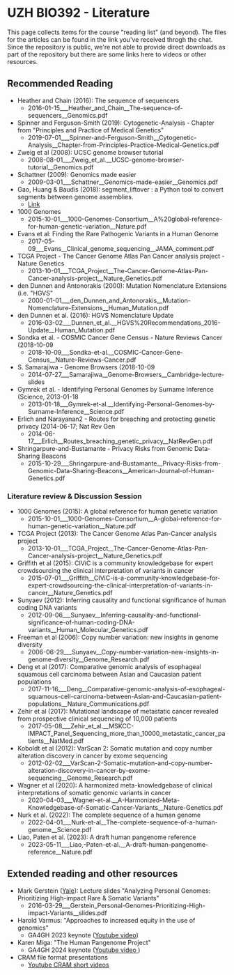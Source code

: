 # UZH BIO392 - Literature

This page collects items for the course "reading list" (and beyond). The files for the articles can be found in the link you've received throgh the chat. Since the repository is public, we're not able to provide direct downloads as part of the repository but there are some links here to videos or other resources.

## Recommended Reading

* Heather and Chain (2016): The sequence of sequencers
    - 2016-01-15___Heather_and_Chain__The-sequence-of-sequencers__Genomics.pdf
* Spinner and Ferguson-Smith (2019): Cytogenetic-Analysis - Chapter from "Principles and Practice of Medical Genetics"
    - 2019-07-01___Spinner-and-Ferguson-Smith__Cytogenetic-Analysis__Chapter-from-Principles-Practice-Medical-Genetics.pdf
* Zweig et al (2008): UCSC genome browser tutorial
    - 2008-08-01___Zweig_et_al.__UCSC-genome-browser-tutorial__Genomics.pdf
* Schattner (2009): Genomics made easier
    - 2009-03-01___Schattner__Genomics-made-easier__Genomics.pdf
* Gao, Huang & Baudis (2018): segment_liftover : a Python tool to convert segments between genome assemblies.
    - [Link](https://baudisgroup.org/publications/2018-03-14-segment_liftover/)
* 1000 Genomes
    - 2015-10-01___1000-Genomes-Consortium__A%20global-reference-for-human-genetic-variation__Nature.pdf
* Evans et al: Finding the Rare Pathogenic Variants in a Human Genome
    - 2017-05-09___Evans__Clinical_genome_sequencing__JAMA_comment.pdf
* TCGA Project - The Cancer Genome Atlas Pan Cancer analysis project - Nature Genetics
    - 2013-10-01___TCGA_Project__The-Cancer-Genome-Atlas-Pan-Cancer-analysis-project__Nature_Genetics.pdf
* den Dunnen and Antonorakis (2000): Mutation Nomenclature Extensions (i.e. "HGVS"
    - 2000-01-01___den_Dunnen_and_Antonorakis__Mutation-Nomenclature-Extensions__Human_Mutation.pdf
* den Dunnen et al. (2016): HGVS Nomenclature Update
    - 2016-03-02___Dunnen_et_al.__HGVS%20Recommendations_2016-Update__Human_Mutation.pdf
* Sondka et al. - COSMIC Cancer Gene Census - Nature Reviews Cancer (2018-10-09
    - 2018-10-09___Sondka-et-al.__COSMIC-Cancer-Gene-Census__Nature-Reviews-Cancer.pdf
* S. Samarajiwa - Genome Browsers (2018-10-09
    - 2014-07-27___Samarajiwa__Genome-Browsers__Cambridge-lecture-slides
* Gymrek et al. - Identifying Personal Genomes by Surname Inference (Science, 2013-01-18
    - 2013-01-18___Gymrek-et-al.__Identifying-Personal-Genomes-by-Surname-Inference__Science.pdf
* Erlich and Narayanan2 - Routes for breaching and protecting genetic privacy (2014-06-17; Nat Rev Gen
    - 2014-06-17___Erlich__Routes_breaching_genetic_privacy__NatRevGen.pdf
* Shringarpure-and-Bustamante - Privacy Risks from Genomic Data-Sharing Beacons
    - 2015-10-29___Shringarpure-and-Bustamante__Privacy-Risks-from-Genomic-Data-Sharing-Beacons__American-Journal-of-Human-Genetics.pdf

### Literature review & Discussion Session

* 1000 Genomes (2015): A global reference for human genetic variation
    - 2015-10-01___1000-Genomes-Consortium__A-global-reference-for-human-genetic-variation__Nature.pdf
* TCGA Project (2013): The Cancer Genome Atlas Pan-Cancer analysis project
    - 2013-10-01___TCGA_Project__The-Cancer-Genome-Atlas-Pan-Cancer-analysis-project__Nature_Genetics.pdf
* Griffith et al (2015): CIViC is a community knowledgebase for expert crowdsourcing the clinical interpretation of variants in cancer
    - 2015-07-01___Griffith__CIViC-is-a-community-knowledgebase-for-expert-crowdsourcing-the-clinical-interpretation-of-variants-in-cancer__Nature_Genetics.pdf
* Sunyaev (2012): Inferring causality and functional significance of human coding DNA variants
    - 2012-09-06___Sunyaev__Inferring-causality-and-functional-significance-of-human-coding-DNA-variants__Human_Molecular_Genetics.pdf
* Freeman et al (2006): Copy number variation: new insights in genome diversity
    - 2006-06-29___Sunyaev__Copy-number-variation-new-insights-in-genome-diversity__Genome_Research.pdf
* Deng et al (2017): Comparative genomic analysis of esophageal squamous cell carcinoma between Asian and Caucasian patient populations
    - 2017-11-16___Deng__Comparative-genomic-analysis-of-esophageal-squamous-cell-carcinoma-between-Asian-and-Caucasian-patient-populations__Nature_Communications.pdf
* Zehir et al (2017): Mutational landscape of metastatic cancer revealed from prospective clinical sequencing of 10,000 patients
    - 2017-05-08___Zehir_et_al.__MSKCC-IMPACT_Panel_Sequencing_more_than_10000_metastatic_cancer_patients__NatMed.pdf
* Koboldt et al (2012): VarScan 2: Somatic mutation and copy number alteration discovery in cancer by exome sequencing
    - 2012-02-02___VarScan-2-Somatic-mutation-and-copy-number-alteration-discovery-in-cancer-by-exome-sequencing__Genome_Research.pdf
* Wagner et al (2020): A harmonized meta-knowledgebase of clinical interpretations of somatic genomic variants in cancer
    - 2020-04-03___Wagner-et-al.__A-Harmonized-Meta-Knowledgebase-of-Somatic-Cancer-Variants__Nature-Genetics.pdf
* Nurk et al. (2022): The complete sequence of a human genome
    - 2022-04-01___Nurk-et-al__The-complete-sequence-of-a-human-genome__Science.pdf
* Liao, Paten et al. (2023): A draft human pangenome reference
    - 2023-05-11___Liao,-Paten-et-al.__A-draft-human-pangenome-reference__Nature.pdf


## Extended reading and other resources

* Mark Gerstein ([Yale](http://Lectures.GersteinLab.org)): Lecture slides "Analyzing Personal Genomes: Prioritizing High-impact Rare & Somatic Variants" 
    - 2016-03-29___Gerstein_Personal-Genomes-Prioritizing-High-impact-Variants__slides.pdf
* Harold Varmus: "Approaches to increased equity in the use of genomics"
    - GA4GH 2023 keynote  ([Youtube video](https://www.youtube.com/watch?v=9mvDWybleFg))
* Karen Miga: "The Human Pangenome Project"
    - GA4GH 2024 keynote  ([Youtube video ](https://youtu.be/VlQ7vI3iGD4?t=124))
* CRAM file format presentations
    - [Youtube CRAM short videos](https://www.youtube.com/playlist?list=PLXa1b5-MwOAb2Im5OvydYCJ77tyH-_Qjm)

